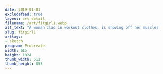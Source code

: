 ```yaml
---
date: 2019-01-01
excludefeed: true
layout: art-detail
filename: /art/fitgirl1.webp
alt_text: "A woman clad in workout clothes, is showing off her muscles at you - smiling."
slug: fitgirl1
arttags:
- sketch
program: Procreate
width: 615
height: 1024
thumb_width: 512
thumb_height: 853
---
```

